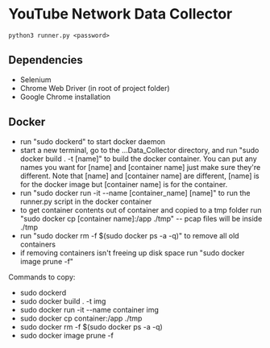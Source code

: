 # YouTube Network Data Collector

    python3 runner.py <password>
## Dependencies

 - Selenium
 - Chrome Web Driver (in root of project folder)
 - Google Chrome installation


## Docker

 - run "sudo dockerd" to start docker daemon
 - start a new terminal, go to the ...Data_Collector directory, and run "sudo docker build . -t [name]" to build the docker container. You can put any names you want for [name] and [container name] just make sure they're different. Note that [name] and [container name] are different, [name] is for the docker image but [container name] is for the container.
 - run "sudo docker run -it --name [container_name] [name]" to run the runner.py script in the docker container
 - to get container contents out of container and copied to a tmp folder run "sudo docker cp [container name]:/app ./tmp" -- pcap files will be inside ./tmp
 - run "sudo docker rm -f $(sudo docker ps -a -q)" to remove all old containers
 - if removing containers isn't freeing up disk space run "sudo docker image prune -f"


Commands to copy:
 - sudo dockerd
 - sudo docker build . -t img
 - sudo docker run -it --name container img
 - sudo docker cp container:/app ./tmp
 - sudo docker rm -f $(sudo docker ps -a -q)
 - sudo docker image prune -f

 

 
